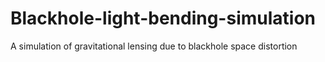 # Blackhole-light-bending-simulation
A simulation of gravitational lensing due to blackhole space distortion 
